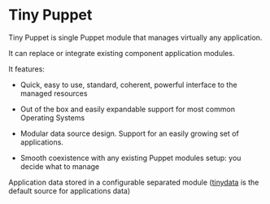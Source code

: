 # Tiny Puppet

Tiny Puppet is single Puppet module that manages virtually any application.

It can replace or integrate existing component application modules.

It features:

- Quick, easy to use, standard, coherent, powerful interface to the managed resources

- Out of the box and easily expandable support for most common Operating Systems

- Modular data source design. Support for an easily growing set of applications.

- Smooth coexistence with any existing Puppet modules setup: you decide what to manage

Application data stored in a configurable separated module ([tinydata](https://github.com/example42/tinydata) is the default source for applications data)


